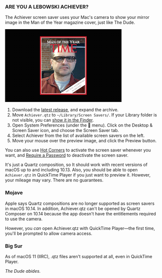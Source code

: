 ### ARE YOU A LEBOWSKI ACHIEVER?

The Achiever screen saver uses your Mac's camera to show your mirror image in the Man of the Year magazine cover, just like The Dude.

![screen shot](screenshot.png)

1. Download the [latest release](https://github.com/kolpanic/Achiever/releases), and expand the archive.
2. Move `Achiever.qtz` to `~/Library/Screen Savers/`. If your Library folder is not visible, you can [show it in the Finder](http://support.apple.com/kb/PH18928?viewlocale=en_US).
3. Open System Preferences (under the  menu). Click on the Desktop & Screen Saver icon, and choose the Screen Saver tab.
4. Select Achiever from the list of available screen savers on the left.
5. Move your mouse over the preview image, and click the Preview button.

You can also use [Hot Corners](http://support.apple.com/kb/PH18796?viewlocale=en_US) to activate the screen saver whenever you want, and [Require a Password](http://support.apple.com/kb/PH18669?viewlocale=en_US) to deactivate the screen saver.

It's just a Quartz composition, so It should work with recent versions of macOS up to and including 10.13. Also, you should be able to open `Achiever.qtz` in QuickTime Player if you just want to preview it.  However, your mileage may vary. There are no guarantees.

### Mojave

Apple says Quartz compositions are no longer supported as screen savers in macOS 10.14. In addition, Achiever.qtz can't be opened by Quartz Composer on 10.14 because the app doesn't have the entitlements required to use the camera.

However, you _can_ open Achiever.qtz with QuickTime Player—the first time, you'll be prompted to allow camera access.

### Big Sur

As of macOS 11 (IIRC), .qtz files aren't supported at all, even in QuickTime Player.

*The Dude abides.*
